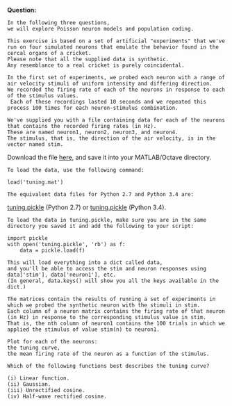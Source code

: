 <b>Question:</b>
```
In the following three questions, 
we will explore Poisson neuron models and population coding. 

This exercise is based on a set of artificial "experiments" that we've run on four simulated neurons that emulate the behavior found in the cercal organs of a cricket. 
Please note that all the supplied data is synthetic. 
Any resemblance to a real cricket is purely coincidental. 

In the first set of experiments, we probed each neuron with a range of air velocity stimuli of uniform intensity and differing direction. 
We recorded the firing rate of each of the neurons in response to each of the stimulus values.
 Each of these recordings lasted 10 seconds and we repeated this process 100 times for each neuron-stimulus combination. 

We've supplied you with a file containing data for each of the neurons that contains the recorded firing rates (in Hz). 
These are named neuron1, neuron2, neuron3, and neuron4. 
The stimulus, that is, the direction of the air velocity, is in the vector named stim. 
```
Download the file <a href="https://spark-public.s3.amazonaws.com/compneuro/code/quiz3/tuning.mat">here</a>, and save it into your MATLAB/Octave directory. 
```
To load the data, use the following command:
```
```
load('tuning.mat')
```
```
The equivalent data files for Python 2.7 and Python 3.4 are: 
```
<a href="https://d396qusza40orc.cloudfront.net/compneuro/code/quiz3/python/2.7/tuning.pickle">tuning.pickle</a> (Python 2.7) or <a href="https://d396qusza40orc.cloudfront.net/compneuro/code/quiz3/python/3.4/tuning.pickle">tuning.pickle</a> (Python 3.4). 
```
To load the data in tuning.pickle, make sure you are in the same directory you saved it and add the following to your script:
```
```
import pickle
with open('tuning.pickle', 'rb') as f:
    data = pickle.load(f)
```
```
This will load everything into a dict called data, 
and you'll be able to access the stim and neuron responses using data['stim'], data['neuron1'], etc. 
(In general, data.keys() will show you all the keys available in the dict.) 
```
```
The matrices contain the results of running a set of experiments in which we probed the synthetic neuron with the stimuli in stim. 
Each column of a neuron matrix contains the firing rate of that neuron (in Hz) in response to the corresponding stimulus value in stim. 
That is, the nth column of neuron1 contains the 100 trials in which we applied the stimulus of value stim(n) to neuron1. 
```
```
Plot for each of the neurons:
the tuning curve,
the mean firing rate of the neuron as a function of the stimulus. 
```
```
Which of the following functions best describes the tuning curve?

(i) Linear function.
(ii) Gaussian.
(iii) Unrectified cosine.
(iv) Half-wave rectified cosine.
```
